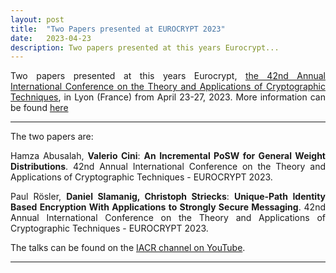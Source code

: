 ```yaml
---
layout: post
title:  "Two Papers presented at EUROCRYPT 2023"
date:   2023-04-23
description: Two papers presented at this years Eurocrypt...
---
```


<p class="blockquote" align="justify">Two papers presented at this years Eurocrypt, <a href="https://eurocrypt.iacr.org/2023/" target="_blank">the 42nd Annual International Conference on the Theory and Applications of Cryptographic Techniques</a>, in Lyon (France) from April 23-27, 2023. More information can be found <a href="https://profet.at/pubs/" target="_blank">here</a></p>

<hr> 

The two papers are:

<p class="blockquote" align="justify">Hamza Abusalah, <b>Valerio Cini</b>: <b>An Incremental PoSW for General Weight Distributions</b>. 42nd Annual International Conference on the Theory and Applications of Cryptographic Techniques - EUROCRYPT 2023.</p>

<p class="blockquote" align="justify">Paul Rösler, <b>Daniel Slamanig, Christoph Striecks</b>: <b>Unique-Path Identity Based Encryption With Applications to Strongly Secure Messaging</b>. 42nd Annual International Conference on the Theory and Applications of Cryptographic Techniques - EUROCRYPT 2023.</p>

The talks can be found on the <a href="https://www.youtube.com/playlist?list=PLeeS-3Ml-rpoPvbe9Kwmtubt-d7bQrl_c" target="_blank">IACR channel on YouTube</a>.
<hr>  
